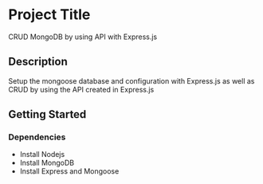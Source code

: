 # Project Title

CRUD MongoDB by using API with Express.js

## Description

Setup the mongoose database and configuration with Express.js as well as CRUD by using the API created in Express.js

## Getting Started

### Dependencies

* Install Nodejs
* Install MongoDB
* Install Express and Mongoose



